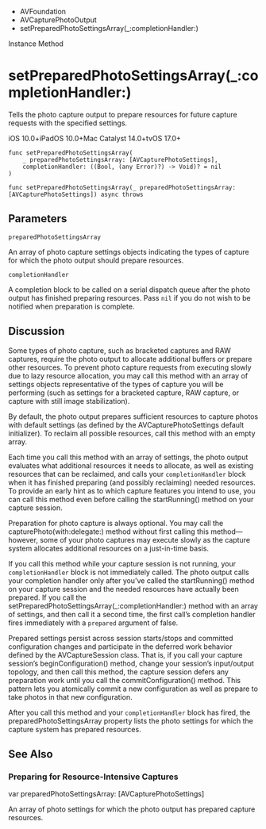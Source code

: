 

- AVFoundation
- AVCapturePhotoOutput
-  setPreparedPhotoSettingsArray(\_:completionHandler:) 

Instance Method

# setPreparedPhotoSettingsArray(\_:completionHandler:)

Tells the photo capture output to prepare resources for future capture requests with the specified settings.

iOS 10.0+iPadOS 10.0+Mac Catalyst 14.0+tvOS 17.0+

``` source
func setPreparedPhotoSettingsArray(
    _ preparedPhotoSettingsArray: [AVCapturePhotoSettings],
    completionHandler: ((Bool, (any Error)?) -> Void)? = nil
)
```

``` source
func setPreparedPhotoSettingsArray(_ preparedPhotoSettingsArray: [AVCapturePhotoSettings]) async throws
```

## Parameters 

`preparedPhotoSettingsArray`  

An array of photo capture settings objects indicating the types of capture for which the photo output should prepare resources.

`completionHandler`  

A completion block to be called on a serial dispatch queue after the photo output has finished preparing resources. Pass `nil` if you do not wish to be notified when preparation is complete.

## Discussion

Some types of photo capture, such as bracketed captures and RAW captures, require the photo output to allocate additional buffers or prepare other resources. To prevent photo capture requests from executing slowly due to lazy resource allocation, you may call this method with an array of settings objects representative of the types of capture you will be performing (such as settings for a bracketed capture, RAW capture, or capture with still image stabilization).

By default, the photo output prepares sufficient resources to capture photos with default settings (as defined by the AVCapturePhotoSettings default initializer). To reclaim all possible resources, call this method with an empty array.

Each time you call this method with an array of settings, the photo output evaluates what additional resources it needs to allocate, as well as existing resources that can be reclaimed, and calls your `completionHandler` block when it has finished preparing (and possibly reclaiming) needed resources. To provide an early hint as to which capture features you intend to use, you can call this method even before calling the startRunning() method on your capture session.

Preparation for photo capture is always optional. You may call the capturePhoto(with:delegate:) method without first calling this method—however, some of your photo captures may execute slowly as the capture system allocates additional resources on a just-in-time basis.

If you call this method while your capture session is not running, your `completionHandler` block is not immediately called. The photo output calls your completion handler only after you’ve called the startRunning() method on your capture session and the needed resources have actually been prepared. If you call the setPreparedPhotoSettingsArray(_:completionHandler:) method with an array of settings, and then call it a second time, the first call’s completion handler fires immediately with a `prepared` argument of false.

Prepared settings persist across session starts/stops and committed configuration changes and participate in the deferred work behavior defined by the AVCaptureSession class. That is, if you call your capture session’s beginConfiguration() method, change your session’s input/output topology, and then call this method, the capture session defers any preparation work until you call the commitConfiguration() method. This pattern lets you atomically commit a new configuration as well as prepare to take photos in that new configuration.

After you call this method and your `completionHandler` block has fired, the preparedPhotoSettingsArray property lists the photo settings for which the capture system has prepared resources.

## See Also

### Preparing for Resource-Intensive Captures

var preparedPhotoSettingsArray: [AVCapturePhotoSettings]

An array of photo settings for which the photo output has prepared capture resources.

